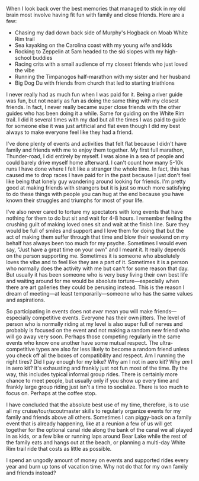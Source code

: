 When I look back over the best memories that managed to stick in my old brain most involve having fit fun with  family and close friends. Here are a few:

- Chasing my dad down back side of Murphy's Hogback on Moab White Rim trail
- Sea kayaking on the Carolina coast with my young wife and kids
- Rocking to Zeppelin at 5am headed to the ski slopes with my high-school buddies
- Racing crits with a small audience of my closest friends who just loved the vibe
- Running the Timpanogos half-marathon with my sister and her husband
- Big Dog Du with friends from church that led to starting triathlons

I never really had as much fun when I was paid for it. Being a river guide was fun, but not nearly as fun as doing the same thing with my closest friends. In fact, I never really became super close friends with the other guides who has been doing it a while. Same for guiding on the White Rim trail. I did it several times with my dad but all the times I was paid to guide for someone else it was just artificial and flat even though I did my best always to make everyone feel like they had a friend.

I've done plenty of events and activities that felt flat because I didn't have family and friends with me to enjoy them together. My first full marathon, Thunder-road, I did entirely by myself. I was alone in a sea of people and could barely drive myself home afterward. I can't count how many 5-10k runs I have done where I felt like a stranger the whole time. In fact, this has caused me to drop races I have paid for in the past because I just don't feel like being that lonely guy wandering around looking for friends. I'm pretty good at making friends with strangers but it is just so much more satisfying to do these things with people you can hug at the end because you have known their struggles and triumphs for most of your life.

I've also never cared to torture my spectators with long events that have nothing for them to do but sit and wait for 4-8 hours. I remember feeling the crushing guilt of making loved ones sit and wait at the finish line. Sure they would be full of smiles and support and I love them for doing that but the act of making them suffer through that time and blow their weekend on my behalf has always been too much for my psyche. Sometimes I would even say, "Just have a great time on your own" and I meant it. It really depends on the person supporting me. Sometimes it is someone who absolutely loves the vibe and to feel like they are a part of it. Sometimes it is a person who normally does the activity with me but can't for some reason that day. But usually it has been someone who is very busy living their own best life and waiting around for me would be absolute torture—especially when there are art galleries they could be perusing instead. This is the reason I dream of meeting—at least temporarily—someone who has the same values and aspirations.

So participating in events does not *ever* mean you will make friends—especially competitive events. Everyone has their own jitters. The level of person who is normally riding at my level is also super full of nerves and probably is focused on the event and not making a random new friend who will go away very soon. Perhaps those competing regularly in the same events who know one another have some mutual respect. The ultra-competitive types are also far less likely to become a random friend unless you check off all the boxes of compatibility and respect. Am I running the right tires? Did I pay enough for my bike? Why am I not in aero kit? Why *am* I in aero kit? It's exhausting and frankly just not fun most of the time. By the way, this includes typical informal group rides. There is certainly more chance to meet people, but usually only if you show up every time and frankly large group riding just isn't a time to socialize. There is too much to focus on. Perhaps at the coffee stop.

I have concluded that the absolute best use of my time, therefore, is to use all my cruise/tour/scoutmaster skills to regularly organize events for my family and friends above all others. Sometimes I can piggy-back on a family event that is already happening, like at a reunion a few of us will get together for the optional canal ride along the bank of the canal we all played in as kids, or a few bike or running laps around Bear Lake while the rest of the family eats and hangs out at the beach, or planning a multi-day White Rim trail ride that costs as little as possible.

I spend an ungodly amount of money on events and supported rides every year and burn up tons of vacation time. Why not do that for my own family and friends instead?